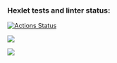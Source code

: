 ### Hexlet tests and linter status:
[![Actions Status](https://github.com/BorisChigirev/frontend-project-46/actions/workflows/hexlet-check.yml/badge.svg)](https://github.com/BorisChigirev/frontend-project-46/actions)

<a href="https://asciinema.org/a/vs753lOZXsjtvykKtVs7gW1CW" target="_blank"><img src="https://asciinema.org/a/vs753lOZXsjtvykKtVs7gW1CW.svg" /></a>

<a href="https://asciinema.org/a/4K2XdzZIQAbCdANZlWae11pX3" target="_blank"><img src="https://asciinema.org/a/4K2XdzZIQAbCdANZlWae11pX3.svg" /></a>